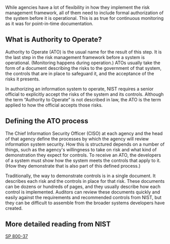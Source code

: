 While agencies have a lot of flexibility in how they implement the risk management framework, all of them need to include formal authorization of the system before it is operational. This is as true for continuous monitoring as it was for point-in-time documentation.

## What is Authority to Operate?
Authority to Operate (ATO) is the usual name for the result of this step. It is the last step in the risk management framework before a system is operational. (Monitoring happens during operation.) ATOs usually take the form of a document describing the risks to the government of that system, the controls that are in place to safeguard it, and the acceptance of the risks it presents.

In authorizing an information system to operate, NIST requires a senior official to explicitly accept the risks of the system and its controls. Although the term “Authority to Operate” is not described in law, the ATO is the term applied to how the official accepts those risks.

## Defining the ATO process
The Chief Information Security Officer (CISO) at each agency and the head of that agency define the processes by which the agency will review information system security. How this is structured depends on a number of things, such as the agency's willingness to take on risk and what kind of demonstration they expect for controls. To receive an ATO, the developers of a system must show how the system meets the controls that apply to it. (How they demonstrate that is also part of this defined process.)

Traditionally, the way to demonstrate controls is in a single document. It describes each risk and the controls in place for that risk. These documents can be dozens or hundreds of pages, and they usually describe how each control is implemented. Auditors can review these documents quickly and easily against the requirements and recommended controls from NIST, but they can be difficult to assemble from the broader systems developers have created.

## More detailed reading from NIST
[SP 800-37](http://csrc.nist.gov/publications/nistpubs/800-37-rev1/sp800-37-rev1-final.pdf)
